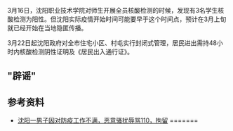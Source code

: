 
3月16日，沈阳职业技术学院对师生开展全员核酸检测的时候，发现有3名学生核酸检测为阳性。但沈阳实际疫情开始时间可能要早于这个时间点，预计在3月上旬就已经开始在当地隐匿传播。

3月22日起沈阳政府对全市住宅小区、村屯实行封闭式管理，居民进出需持48小时内核酸检测阴性证明及《居民出入通行证》。

## "辟谣"


## 参考资料

- [沈阳一男子因对防疫工作不满，恶意骚扰辱骂110，拘留](https://www.163.com/dy/article/H3IO3Q32052590Q7.html)
=======
